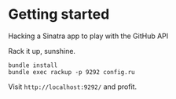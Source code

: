 # Getting started

Hacking a Sinatra app to play with the GitHub API

Rack it up, sunshine.

```
bundle install
bundle exec rackup -p 9292 config.ru
```

Visit `http://localhost:9292/` and profit.
